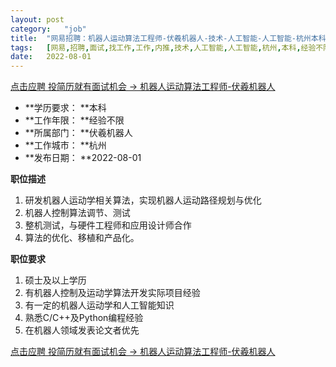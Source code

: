 ```yaml
---
layout:	post
category:	"job"
title:	"网易招聘：机器人运动算法工程师-伏羲机器人-技术-人工智能-人工智能-杭州本科经验不限"
tags:	[网易,招聘,面试,找工作,工作,内推,技术,人工智能,人工智能,杭州,本科,经验不限]
date:	2022-08-01
---
```


[点击应聘 投简历就有面试机会 -> 机器人运动算法工程师-伏羲机器人](http://mobile.bole.netease.com/bole/boleDetail?id=38131&employeeId=346f03c3cda5f04c&key=all)



- **学历要求： **本科
- **工作年限： **经验不限
- **所属部门： **伏羲机器人
- **工作城市： **杭州
- **发布日期： **2022-08-01



**职位描述**
1.	研发机器人运动学相关算法，实现机器人运动路径规划与优化
2.	机器人控制算法调节、测试
3.	整机测试，与硬件工程师和应用设计师合作
4.	算法的优化、移植和产品化。




**职位要求**
1.	硕士及以上学历
2.	有机器人控制及运动学算法开发实际项目经验
3.	有一定的机器人运动学和人工智能知识
4.	熟悉C/C++及Python编程经验
5.	在机器人领域发表论文者优先




[点击应聘 投简历就有面试机会 -> 机器人运动算法工程师-伏羲机器人](http://mobile.bole.netease.com/bole/boleDetail?id=38131&employeeId=346f03c3cda5f04c&key=all)
